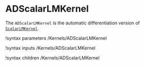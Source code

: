 # ADScalarLMKernel

The `ADScalarLMKernel` is the automatic differentiation version of [`ScalarLMKernel`](ScalarLMKernel.md).

!syntax parameters /Kernels/ADScalarLMKernel

!syntax inputs /Kernels/ADScalarLMKernel

!syntax children /Kernels/ADScalarLMKernel
